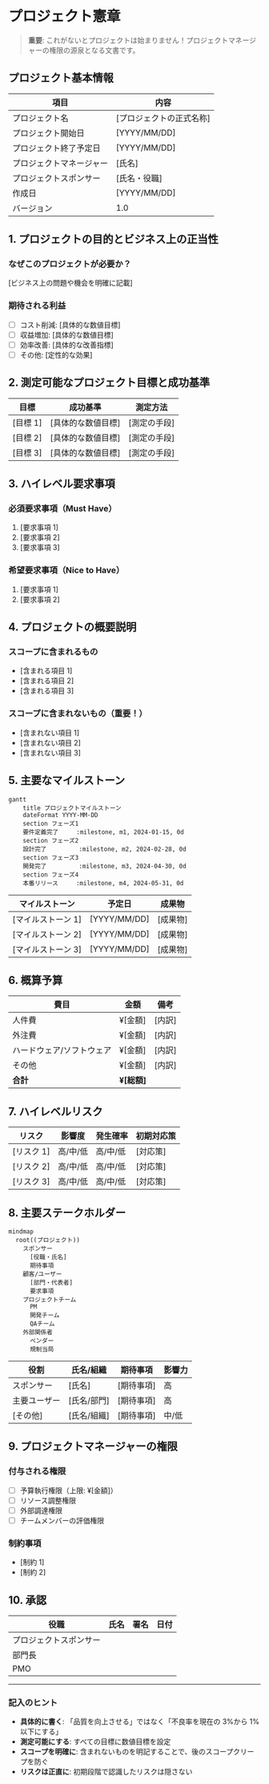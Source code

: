 # プロジェクト憲章

> **重要**: これがないとプロジェクトは始まりません！プロジェクトマネージャーの権限の源泉となる文書です。

## プロジェクト基本情報

| 項目                     | 内容                     |
| ------------------------ | ------------------------ |
| プロジェクト名           | [プロジェクトの正式名称] |
| プロジェクト開始日       | [YYYY/MM/DD]             |
| プロジェクト終了予定日   | [YYYY/MM/DD]             |
| プロジェクトマネージャー | [氏名]                   |
| プロジェクトスポンサー   | [氏名・役職]             |
| 作成日                   | [YYYY/MM/DD]             |
| バージョン               | 1.0                      |

## 1. プロジェクトの目的とビジネス上の正当性

### なぜこのプロジェクトが必要か？

[ビジネス上の問題や機会を明確に記載]

### 期待される利益

- [ ] コスト削減: [具体的な数値目標]
- [ ] 収益増加: [具体的な数値目標]
- [ ] 効率改善: [具体的な改善指標]
- [ ] その他: [定性的な効果]

## 2. 測定可能なプロジェクト目標と成功基準

| 目標     | 成功基準           | 測定方法     |
| -------- | ------------------ | ------------ |
| [目標 1] | [具体的な数値目標] | [測定の手段] |
| [目標 2] | [具体的な数値目標] | [測定の手段] |
| [目標 3] | [具体的な数値目標] | [測定の手段] |

## 3. ハイレベル要求事項

### 必須要求事項（Must Have）

1. [要求事項 1]
2. [要求事項 2]
3. [要求事項 3]

### 希望要求事項（Nice to Have）

1. [要求事項 1]
2. [要求事項 2]

## 4. プロジェクトの概要説明

### スコープに含まれるもの

- [含まれる項目 1]
- [含まれる項目 2]
- [含まれる項目 3]

### スコープに含まれないもの（重要！）

- [含まれない項目 1]
- [含まれない項目 2]
- [含まれない項目 3]

## 5. 主要なマイルストーン

```mermaid
gantt
    title プロジェクトマイルストーン
    dateFormat YYYY-MM-DD
    section フェーズ1
    要件定義完了     :milestone, m1, 2024-01-15, 0d
    section フェーズ2
    設計完了         :milestone, m2, 2024-02-28, 0d
    section フェーズ3
    開発完了         :milestone, m3, 2024-04-30, 0d
    section フェーズ4
    本番リリース     :milestone, m4, 2024-05-31, 0d
```

| マイルストーン     | 予定日       | 成果物   |
| ------------------ | ------------ | -------- |
| [マイルストーン 1] | [YYYY/MM/DD] | [成果物] |
| [マイルストーン 2] | [YYYY/MM/DD] | [成果物] |
| [マイルストーン 3] | [YYYY/MM/DD] | [成果物] |

## 6. 概算予算

| 費目                      | 金額        | 備考   |
| ------------------------- | ----------- | ------ |
| 人件費                    | ¥[金額]     | [内訳] |
| 外注費                    | ¥[金額]     | [内訳] |
| ハードウェア/ソフトウェア | ¥[金額]     | [内訳] |
| その他                    | ¥[金額]     | [内訳] |
| **合計**                  | **¥[総額]** |        |

## 7. ハイレベルリスク

| リスク     | 影響度   | 発生確率 | 初期対応策 |
| ---------- | -------- | -------- | ---------- |
| [リスク 1] | 高/中/低 | 高/中/低 | [対応策]   |
| [リスク 2] | 高/中/低 | 高/中/低 | [対応策]   |
| [リスク 3] | 高/中/低 | 高/中/低 | [対応策]   |

## 8. 主要ステークホルダー

```mermaid
mindmap
  root((プロジェクト))
    スポンサー
      [役職・氏名]
      期待事項
    顧客/ユーザー
      [部門・代表者]
      要求事項
    プロジェクトチーム
      PM
      開発チーム
      QAチーム
    外部関係者
      ベンダー
      規制当局
```

| 役割         | 氏名/組織   | 期待事項   | 影響力 |
| ------------ | ----------- | ---------- | ------ |
| スポンサー   | [氏名]      | [期待事項] | 高     |
| 主要ユーザー | [氏名/部門] | [期待事項] | 高     |
| [その他]     | [氏名/組織] | [期待事項] | 中/低  |

## 9. プロジェクトマネージャーの権限

### 付与される権限

- [ ] 予算執行権限（上限: ¥[金額]）
- [ ] リソース調整権限
- [ ] 外部調達権限
- [ ] チームメンバーの評価権限

### 制約事項

- [制約 1]
- [制約 2]

## 10. 承認

| 役職                   | 氏名 | 署名 | 日付 |
| ---------------------- | ---- | ---- | ---- |
| プロジェクトスポンサー |      |      |      |
| 部門長                 |      |      |      |
| PMO                    |      |      |      |

---

### 記入のヒント

- **具体的に書く**: 「品質を向上させる」ではなく「不良率を現在の 3%から 1%以下にする」
- **測定可能にする**: すべての目標に数値目標を設定
- **スコープを明確に**: 含まれないものを明記することで、後のスコープクリープを防ぐ
- **リスクは正直に**: 初期段階で認識したリスクは隠さない
